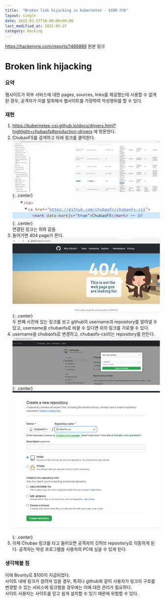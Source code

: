 ```yaml
---
title:  "Broken link hijacking in kubernetes - $100 리뷰"
layout: single
date: 2022-03-27T10:00:00+09:00
last_modified_at: 2022-03-27
category: Hacking
---
```


<https://hackerone.com/reports/1466889>
원본 링크

# Broken link hijacking
### 요약
웹사이트가 외부 서비스에 대한 pages, sources, links를 제공했는데 사용할 수 없게 된 경우, 공격자가 이를 탈취해서 웹사이트를 가장하여 악성행위를 할 수 있다.

### 재현
1. <https://kubernetes-csi.github.io/docs/drivers.html?highlight=chubaofs#production-drivers> 에 방문한다.
2. ChubaoFS를 검색하고 아래 링크를 클릭한다.  
![find chubao](/assets/img/2022-03-27-1466889-Broken-link-hijacking/1.jpg){: .center}  
![link](/assets/img/2022-03-27-1466889-Broken-link-hijacking/2.png){: .center}  
 연결된 링크는 위와 같음
3.  들어가면 404 page가 뜬다.  
![404 page](/assets/img/2022-03-27-1466889-Broken-link-hijacking/3.jpg){: .center}  
두 번째 사진에 있는 링크를 보고 github의 username과 repository를 알아낼 수 있고, username을 chubaofs로 바꿀 수 있다면 위의 링크를 가로챌 수 있다.
4. username을 chubaofs로 변경하고, chubaofs-csi라는 repository를 만든다.  
![change username](/assets/img/2022-03-27-1466889-Broken-link-hijacking/4.jpg){: .center}  
![make repository](/assets/img/2022-03-27-1466889-Broken-link-hijacking/5.jpg){: .center}  
5. 이제 Chubao 링크를 타고 들어오면 공격자의 깃허브 repository로 이동하게 된다. 공격자는 악성 프로그램을 사용자의 PC에 심을 수 있게 된다.
  
### 생각해볼 점
이에 Bounty로 $100이 지급되었다.  
사이트 내에 링크가 걸려져 있을 경우, 특히나 github와 같이 사용자가 링크의 구조를 변경할 수 있는 서비스에 링크했을 경우에는 이에 대한 관리가 필요하다.  
사이트 사용자는 사이트를 믿고 쉽게 설치할 수 있기 때문에 위험할 수 있다.